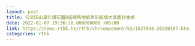 ```yaml
---
layout: post
title: 何文田山道仁禮花園B座跑馬地毓秀街毓成大廈圍封強檢
date: 2022-01-07 19:36:28.000000000 +08:00
link: https://news.rthk.hk/rthk/ch/component/k2/1627844-20220107.htm
categories: rthk
---
```



